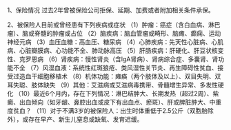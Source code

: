 1、保险情况 过去2年曾被保险公司拒保、延期、加费或者附加相关条件承保。

2、被保险人目前或曾经患有下列疾病或症状 （1）肿瘤：癌症（含白血病、淋巴瘤）、脑或脊髓的肿瘤或占位 （2）脑疾病：脑血管瘤或畸形、脑瘫、癫痫、运动神经元病 （3）血压血糖：高血压、糖尿病 （4）心肺疾病：先天性心脏病、心肌病、心脏瓣膜病、心功能不全、肺动脉高压 （5）肝肠疾病：肝硬化、肝豆状核变性、克罗恩病 （6）肾疾病：慢性肾炎（含lgA肾病）、肾病综合症、多囊肾、肾功能不全 （7）风湿血液：系统性红斑狼疮、类风湿性关节炎、再生障碍性贫血、接受过造血干细胞移植术 （8）机体功能：瘫痪（两个肢体及以上）、双目失明、双耳失聪、肢体缺失 （9）其他：艾滋病或艾滋病毒携带、骨髓增生异常、多发性硬化 （10）最近6个月内，存在下列情况：淋巴结肿大、长期发热（超过2周）、紫癜、出血倾向（如牙龈、鼻腔出血或皮下有出血点、瘀斑）、肝或脾脏肿大、中重度贫血？ （11）对于不满3岁的被保险人：出生时体重低于2.5公斤（双胞胎除外），或存在早产、新生儿窒息或缺氧、发育迟缓。